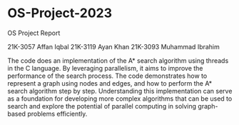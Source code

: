 # OS-Project-2023
OS Project Report

21K-3057 Affan Iqbal
21K-3119 Ayan Khan
21K-3093 Muhammad Ibrahim

The code does an implementation of the A* search algorithm using threads in the C language.
By leveraging parallelism, it aims to improve the performance of the search process.
The code demonstrates how to represent a graph using nodes and edges, and how to perform the A* search algorithm step by step.
Understanding this implementation can serve as a foundation for developing more complex algorithms that can be used to search
and explore the potential of parallel computing in solving graph-based problems efficiently.
